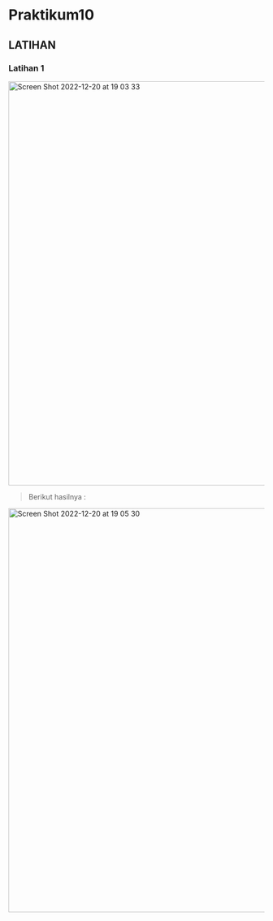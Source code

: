 # Praktikum10
## LATIHAN
### Latihan 1

<img width="796" alt="Screen Shot 2022-12-20 at 19 03 33" src="https://user-images.githubusercontent.com/115475424/208663035-5b2388b1-842a-472f-83f0-b9e87a01b0c0.png">

> Berikut hasilnya :

<img width="796" alt="Screen Shot 2022-12-20 at 19 05 30" src="https://user-images.githubusercontent.com/115475424/208663305-aaeced41-41b8-4ed6-8552-662958743820.png">

